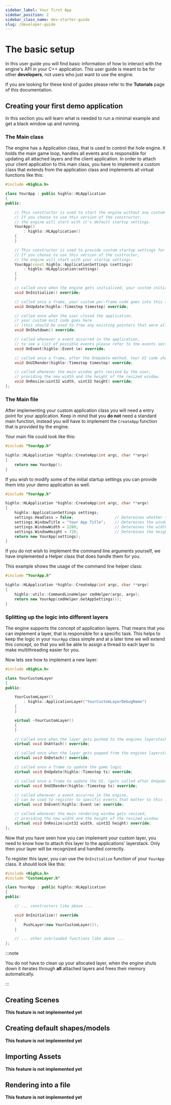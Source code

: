 ```yaml
---
sidebar_label: Your first App
sidebar_position: 2
sidebar_class_name: dev-starter-guide
slug: /developer-guide
---
```


# The basic setup

In this user guide you will find basic information of how to interact with the engine's API in your C++ application.
This user guide is meant to be for other **developers**, not users who just want to use the engine.

If you are looking for these kind of guides please refer to the **Tutorials** page of this documentation.

## Creating your first demo application

In this section you will learn what is needed to run a minimal example and get a black window up and running.

### The Main class

The engine has a Application class, that is used to control the hole engine. It holds the main game loop, handles all events and is responsible for updating all attached layers and the client application. In order to attach your client application to this main class, you have to implement a custom class that extends from the application class and implements all virtual functions like this:

```cpp title="YourApp.h"
#include <HighLo.h>

class YourApp : public highlo::HLApplication
{
public:

    // This constructor is used to start the engine without any custom startup settings.
    // If you choose to use this version of the constructor,
    // the engine will start with it's default startup settings.
    YourApp()
        : highlo::HLApplication()
    {
    }

    // This constructor is used to provide custom startup settings for the engine.
    // If you choose to use this version of the custructor,
    // the engine will start with your startup settings.
    YourApp(const highlo::ApplicationSettings &settings)
        : highlo::HLApplication(settings)
    {
    }

    // called once when the engine gets initialized, your custom initialization code goes into this function
	void OnInitialize() override;

    // called once a frame, your custom per-frame code goes into this function
	void OnUpdate(highlo::Timestep timestep) override;

    // called once when the user closed the application,
    // your custom exit code goes here
    // (this should be used to free any existing pointers that were allocated on the heap before)
	void OnShutdown() override;

    // called whenever a event occurred in the application,
    // to see a list of possible events please refer to the events section.
	void OnEvent(highlo::Event &e) override;

    // called once a frame, after the OnUpdate method. Your UI code should go into this function.
	void OnUIRender(highlo::Timestep timestep) override;

    // called whenever the main window gets resized by the user,
    // providing the new width and the height of the resized window.
	void OnResize(uint32 width, uint32 height) override;
};
```

### The Main file

After implementing your custom application class you will need a entry point for your application. Keep in mind that you **do not** need a standard main function, instead you will have to implement the `CreateApp` function that is provided by the engine.

Your main file could look like this:

```cpp title="Main.cpp"
#include "YourApp.h"

highlo::HLApplication *highlo::CreateApp(int argc, char **argv)
{
	return new YourApp();
}
```

If you wish to modify some of the initial startup settings you can provide them into your demo application as well.

```cpp title="Main.cpp"
#include "YourApp.h"

highlo::HLApplication *highlo::CreateApp(int argc, char **argv)
{
    highlo::ApplicationSettings settings;
    settings.Headless = false;                  // Determines whether to show a rendering window or not; false means show the window.
    settings.WindowTitle = "Your App Title";    // Determines the window title
    settings.WindowWidth = 1280;                // Determines the width of the shown window
    settings.WindowHeight = 720;                // Determines the height of the shown window
	return new YourApp(settings);
}
```

If you do not wish to implement the command line arguments yourself, we have implemented a Helper class that does handle them for you.

This example shows the usage of the command line helper class:

```cpp title="Main.cpp"
#include "YourApp.h"

highlo::HLApplication *highlo::CreateApp(int argc, char **argv)
{
	highlo::utils::CommandLineHelper cmdHelper(argc, argv);
	return new YourApp(cmdHelper.GetAppSettings());
}
```

### Splitting up the logic into different layers

The engine supports the concept of application layers. That means that you can implement a layer, that is responsible for a specific task.
This helps to keep the logic in your `YourApp` class simple and at a later time we will extend this concept, so that you will be able to assign a thread to each layer to make multithreading easier for you. 

Now lets see how to implement a new layer:

```cpp title="CustomLayer.h"
#include <HighLo.h>

class YourCustomLayer
{
public:

    YourCustomLayer()
        : highlo::ApplicationLayer("YourCustomLayerDebugName")
    {
    }

    virtual ~YourCustomLayer()
    {
    }

    // Called once when the layer gets pushed to the engines layerstack.
    virtual void OnAttach() override;

    // called once when the layer gets popped from the engines layerstack.
    virtual void OnDetach() override;

    // called once a frame to update the game logic
    virtual void OnUpdate(highlo::Timestep ts) override;

    // called once a frame to update the UI. (gets called after OnUpdate)
    virtual void OnUIRender(highlo::Timestep ts) override;

    // called whenever a event occurres in the engine,
    // can be used to register to specific events that matter to this layer
    virtual void OnEvent(highlo::Event &e) override;

    // called whenever the main rendering window gets resized,
    // providing the new width and the height of the resized window
    virtual void OnResize(uint32 width, uint32 height) override;
};
```

Now that you have seen how you can implement your custom layer, you need to know how to attach this layer to the applications' layerstack. Only then your layer will be recognized and handled correctly.

To register this layer, you can use the `OnInitialize` function of your `YourApp` class. It should look like this:

```cpp title="YourApp.h"
#include <HighLo.h>
#include "CustomLayer.h"

class YourApp : public highlo::HLApplication
{
public:

    // ... constructors like above ...

	void OnInitialize() override
    {
        PushLayer(new YourCustomLayer());
    }

    // ... other overloaded functions like above ...
};
```

:::note

You do not have to clean up your allocated layer, when the engine shuts down it iterates through **all** attached layers and frees their memory automatically.

:::

## Creating Scenes

**This feature is not implemented yet**

## Creating default shapes/models

**This feature is not implemented yet**

## Importing Assets

**This feature is not implemented yet**

## Rendering into a file

**This feature is not implemented yet**

